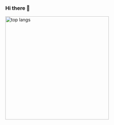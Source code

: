 ### Hi there 👋

<img width=325 align="center" src="https://github-readme-stats.vercel.app/api/top-langs/?username=kacpermejs&hide=HTML&langs_count=8&layout=compact&theme=react&border_radius=10&size_weight=0.5&count_weight=0.5" alt="top langs" />

<!--
**kacpermejs/kacpermejs** is a ✨ _special_ ✨ repository because its `README.md` (this file) appears on your GitHub profile.

Here are some ideas to get you started:

- 🔭 I’m currently working on ...
- 🌱 I’m currently learning ...
- 👯 I’m looking to collaborate on ...
- 🤔 I’m looking for help with ...
- 💬 Ask me about ...
- 📫 How to reach me: ...
- 😄 Pronouns: ...
- ⚡ Fun fact: ...
-->
